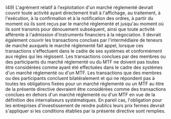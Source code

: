 (49) L'agrément relatif à l'exploitation d'un marché réglementé devrait couvrir toute activité ayant directement trait à l'affichage, au traitement, à l'exécution, à la confirmation et à la notification des ordres, à partir du moment où ils sont reçus par le marché réglementé et jusqu'au moment où ils sont transmis pour dénouement subséquent, ainsi que toute activité afférente à l'admission d'instruments financiers à la négociation. Il devrait également couvrir les transactions conclues par l'intermédiaire de teneurs de marché auxquels le marché réglementé fait appel, lorsque ces transactions s'effectuent dans le cadre de ses systèmes et conformément aux règles qui les régissent. Les transactions conclues par des membres ou des participants du marché réglementé ou du MTF ne doivent pas toutes être considérées comme ayant été effectuées dans le cadre des systèmes d'un marché réglementé ou d'un MTF. Les transactions que des membres ou des participants concluent bilatéralement et qui ne répondent pas à toutes les obligations fixées pour un marché réglementé ou un MTF au titre de la présente directive devraient être considérées comme des transactions conclues en dehors d'un marché réglementé ou d'un MTF en vue de la définition des internaliseurs systématiques. En pareil cas, l'obligation pour les entreprises d'investissement de rendre publics leurs prix fermes devrait s'appliquer si les conditions établies par la présente directive sont remplies.